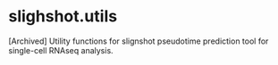 # slighshot.utils
[Archived] Utility functions for slignshot pseudotime prediction tool for single-cell RNAseq analysis. 
